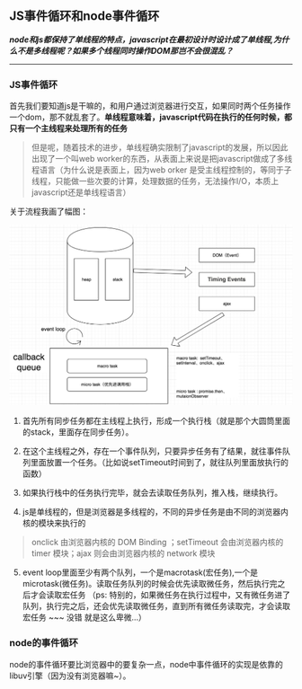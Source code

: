## JS事件循环和node事件循环

***node和js都保持了单线程的特点，javascript在最初设计时设计成了单线程,为什么不是多线程呢？如果多个线程同时操作DOM那岂不会很混乱？***

---

### JS事件循环

首先我们要知道js是干嘛的，和用户通过浏览器进行交互，如果同时两个任务操作一个dom，那不就乱套了。**单线程意味着，javascript代码在执行的任何时候，都只有一个主线程来处理所有的任务**

>但是呢，随着技术的进步，单线程确实限制了javascript的发展，所以因此出现了一个叫web worker的东西，从表面上来说是把javascript做成了多线程语言（为什么说是表面上，因为web orker 是受主线程控制的，等同于子线程，只能做一些次要的计算，处理数据的任务，无法操作I/O，本质上javascript还是单线程语言）

关于流程我画了幅图：

![image](./image/event_loop.png)

1. 首先所有同步任务都在主线程上执行，形成一个执行栈（就是那个大圆筒里面的stack，里面存在同步任务）。

2. 在这个主线程之外，存在一个事件队列，只要异步任务有了结果，就往事件队列里面放置一个任务。（比如说setTimeout时间到了，就往队列里面放执行的函数）

3. 如果执行栈中的任务执行完毕，就会去读取任务队列，推入栈，继续执行。

4. js是单线程的，但是浏览器是多线程的，不同的异步任务是由不同的浏览器内核的模块来执行的 
>onclick 由浏览器内核的 DOM Binding ；setTimeout 会由浏览器内核的 timer 模块；ajax 则会由浏览器内核的 network 模块

5. event loop里面至少有两个队列，一个是macrotask(宏任务),一个是microtask(微任务)。读取任务队列的时候会优先读取微任务，然后执行完之后才会读取宏任务 （ps: 特别的，如果微任务在执行过程中，又有微任务进了队列，执行完之后，还会优先读取微任务，直到所有微任务读取完，才会读取宏任务 ~~~ 没错 就是这么卑微...）


### node的事件循环

node的事件循环要比浏览器中的要复杂一点，node中事件循环的实现是依靠的libuv引擎（因为没有浏览器嘛~）。

